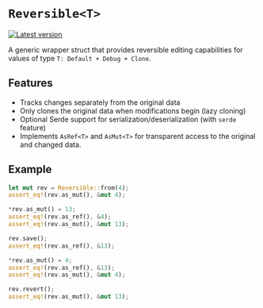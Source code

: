 # `Reversible<T>`

[![Latest version](https://img.shields.io/crates/v/reversible.svg)](https://crates.io/crates/reversible)

A generic wrapper struct that provides reversible editing capabilities for values of type `T: Default + Debug + Clone`.

## Features
- Tracks changes separately from the original data
- Only clones the original data when modifications begin (lazy cloning)
- Optional Serde support for serialization/deserialization (with `serde` feature)
- Implements `AsRef<T>` and `AsMut<T>` for transparent access to the original and changed data.

## Example

```rust
let mut rev = Reversible::from(4);
assert_eq!(rev.as_mut(), &mut 4);

*rev.as_mut() = 13;
assert_eq!(rev.as_ref(), &4);
assert_eq!(rev.as_mut(), &mut 13);

rev.save();
assert_eq!(rev.as_ref(), &13);

*rev.as_mut() = 4;
assert_eq!(rev.as_ref(), &13);
assert_eq!(rev.as_mut(), &mut 4);

rev.revert();
assert_eq!(rev.as_mut(), &mut 13);
```
